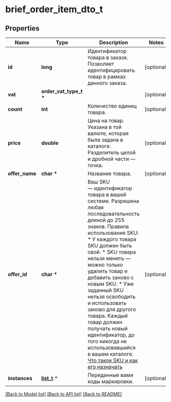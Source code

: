 # brief_order_item_dto_t

## Properties
Name | Type | Description | Notes
------------ | ------------- | ------------- | -------------
**id** | **long** | Идентификатор товара в заказе.  Позволяет идентифицировать товар в рамках данного заказа.  | [optional] 
**vat** | **order_vat_type_t \*** |  | [optional] 
**count** | **int** | Количество единиц товара. | [optional] 
**price** | **double** | Цена на товар. Указана в той валюте, которая была задана в каталоге. Разделитель целой и дробной части — точка.  | [optional] 
**offer_name** | **char \*** | Название товара. | [optional] 
**offer_id** | **char \*** | Ваш SKU — идентификатор товара в вашей системе.  Разрешена любая последовательность длиной до 255 знаков.  Правила использования SKU:  * У каждого товара SKU должен быть свой.  * SKU товара нельзя менять — можно только удалить товар и добавить заново с новым SKU.  * Уже заданный SKU нельзя освободить и использовать заново для другого товара. Каждый товар должен получать новый идентификатор, до того никогда не использовавшийся в вашем каталоге.  [Что такое SKU и как его назначать](https://yandex.ru/support/marketplace/assortment/add/index.html#fields)  | [optional] 
**instances** | [**list_t**](order_item_instance_dto.md) \* | Переданные вами коды маркировки. | [optional] 

[[Back to Model list]](../README.md#documentation-for-models) [[Back to API list]](../README.md#documentation-for-api-endpoints) [[Back to README]](../README.md)


